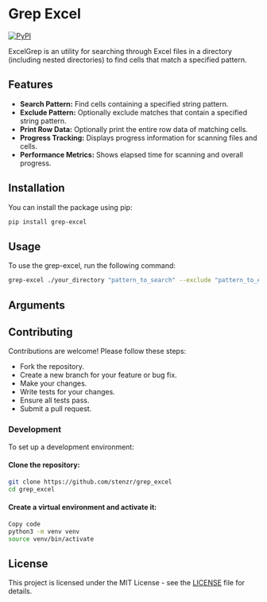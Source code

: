 # Grep Excel

[![PyPI](https://img.shields.io/pypi/v/grep-excel)](https://pypi.org/project/grep-excel/)

ExcelGrep is an utility for searching through Excel files in a directory (including nested directories) to find cells that match a specified pattern.

## Features

- **Search Pattern:** Find cells containing a specified string pattern.
- **Exclude Pattern:** Optionally exclude matches that contain a specified string pattern.
- **Print Row Data:** Optionally print the entire row data of matching cells.
- **Progress Tracking:** Displays progress information for scanning files and cells.
- **Performance Metrics:** Shows elapsed time for scanning and overall progress.


## Installation

You can install the package using pip:

```sh
pip install grep-excel
```

## Usage

To use the grep-excel, run the following command:

```sh
grep-excel ./your_directory "pattern_to_search" --exclude "pattern_to_exclude" --print-row

```

## Arguments


## Contributing
Contributions are welcome! Please follow these steps:

- Fork the repository.
- Create a new branch for your feature or bug fix.
- Make your changes.
- Write tests for your changes.
- Ensure all tests pass.
- Submit a pull request.

### Development
To set up a development environment:

#### Clone the repository:

```sh
git clone https://github.com/stenzr/grep_excel
cd grep_excel
```

#### Create a virtual environment and activate it:

```sh
Copy code
python3 -m venv venv
source venv/bin/activate
```

## License

This project is licensed under the MIT License - see the [LICENSE](LICENSE) file for details.


